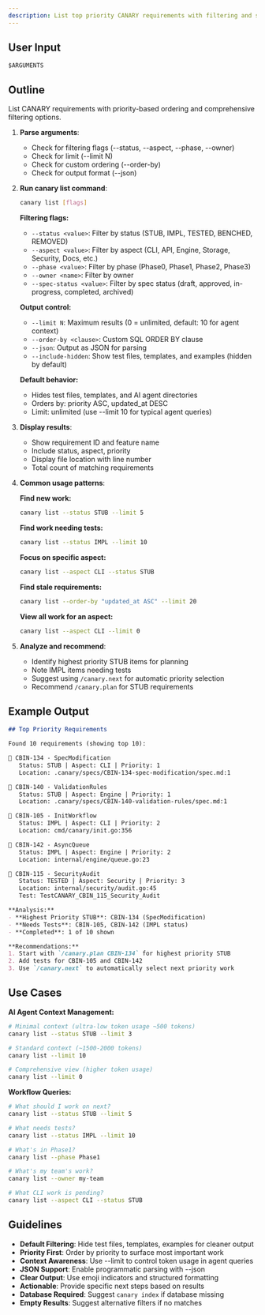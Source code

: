 ```yaml
---
description: List top priority CANARY requirements with filtering and sorting
---
```


<!-- CANARY: REQ=CBIN-135; FEATURE="ListCmd"; ASPECT=Docs; STATUS=IMPL; OWNER=canary; UPDATED=2025-10-16 -->

## User Input

```text
$ARGUMENTS
```

## Outline

List CANARY requirements with priority-based ordering and comprehensive filtering options.

1. **Parse arguments**:
   - Check for filtering flags (--status, --aspect, --phase, --owner)
   - Check for limit (--limit N)
   - Check for custom ordering (--order-by)
   - Check for output format (--json)

2. **Run canary list command**:
   ```bash
   canary list [flags]
   ```

   **Filtering flags:**
   - `--status <value>`: Filter by status (STUB, IMPL, TESTED, BENCHED, REMOVED)
   - `--aspect <value>`: Filter by aspect (CLI, API, Engine, Storage, Security, Docs, etc.)
   - `--phase <value>`: Filter by phase (Phase0, Phase1, Phase2, Phase3)
   - `--owner <name>`: Filter by owner
   - `--spec-status <value>`: Filter by spec status (draft, approved, in-progress, completed, archived)

   **Output control:**
   - `--limit N`: Maximum results (0 = unlimited, default: 10 for agent context)
   - `--order-by <clause>`: Custom SQL ORDER BY clause
   - `--json`: Output as JSON for parsing
   - `--include-hidden`: Show test files, templates, and examples (hidden by default)

   **Default behavior:**
   - Hides test files, templates, and AI agent directories
   - Orders by: priority ASC, updated_at DESC
   - Limit: unlimited (use --limit 10 for typical agent queries)

3. **Display results**:
   - Show requirement ID and feature name
   - Include status, aspect, priority
   - Display file location with line number
   - Total count of matching requirements

4. **Common usage patterns**:

   **Find new work:**
   ```bash
   canary list --status STUB --limit 5
   ```

   **Find work needing tests:**
   ```bash
   canary list --status IMPL --limit 10
   ```

   **Focus on specific aspect:**
   ```bash
   canary list --aspect CLI --status STUB
   ```

   **Find stale requirements:**
   ```bash
   canary list --order-by "updated_at ASC" --limit 20
   ```

   **View all work for an aspect:**
   ```bash
   canary list --aspect CLI --limit 0
   ```

5. **Analyze and recommend**:
   - Identify highest priority STUB items for planning
   - Note IMPL items needing tests
   - Suggest using `/canary.next` for automatic priority selection
   - Recommend `/canary.plan` for STUB requirements

## Example Output

```markdown
## Top Priority Requirements

Found 10 requirements (showing top 10):

📌 CBIN-134 - SpecModification
   Status: STUB | Aspect: CLI | Priority: 1
   Location: .canary/specs/CBIN-134-spec-modification/spec.md:1

📌 CBIN-140 - ValidationRules
   Status: STUB | Aspect: Engine | Priority: 1
   Location: .canary/specs/CBIN-140-validation-rules/spec.md:1

📌 CBIN-105 - InitWorkflow
   Status: IMPL | Aspect: CLI | Priority: 2
   Location: cmd/canary/init.go:356

📌 CBIN-142 - AsyncQueue
   Status: IMPL | Aspect: Engine | Priority: 2
   Location: internal/engine/queue.go:23

📌 CBIN-115 - SecurityAudit
   Status: TESTED | Aspect: Security | Priority: 3
   Location: internal/security/audit.go:45
   Test: TestCANARY_CBIN_115_Security_Audit

**Analysis:**
- **Highest Priority STUB**: CBIN-134 (SpecModification)
- **Needs Tests**: CBIN-105, CBIN-142 (IMPL status)
- **Completed**: 1 of 10 shown

**Recommendations:**
1. Start with `/canary.plan CBIN-134` for highest priority STUB
2. Add tests for CBIN-105 and CBIN-142
3. Use `/canary.next` to automatically select next priority work
```

## Use Cases

**AI Agent Context Management:**
```bash
# Minimal context (ultra-low token usage ~500 tokens)
canary list --status STUB --limit 3

# Standard context (~1500-2000 tokens)
canary list --limit 10

# Comprehensive view (higher token usage)
canary list --limit 0
```

**Workflow Queries:**
```bash
# What should I work on next?
canary list --status STUB --limit 5

# What needs tests?
canary list --status IMPL --limit 10

# What's in Phase1?
canary list --phase Phase1

# What's my team's work?
canary list --owner my-team

# What CLI work is pending?
canary list --aspect CLI --status STUB
```

## Guidelines

- **Default Filtering**: Hide test files, templates, examples for cleaner output
- **Priority First**: Order by priority to surface most important work
- **Context Awareness**: Use --limit to control token usage in agent queries
- **JSON Support**: Enable programmatic parsing with --json
- **Clear Output**: Use emoji indicators and structured formatting
- **Actionable**: Provide specific next steps based on results
- **Database Required**: Suggest `canary index` if database missing
- **Empty Results**: Suggest alternative filters if no matches
